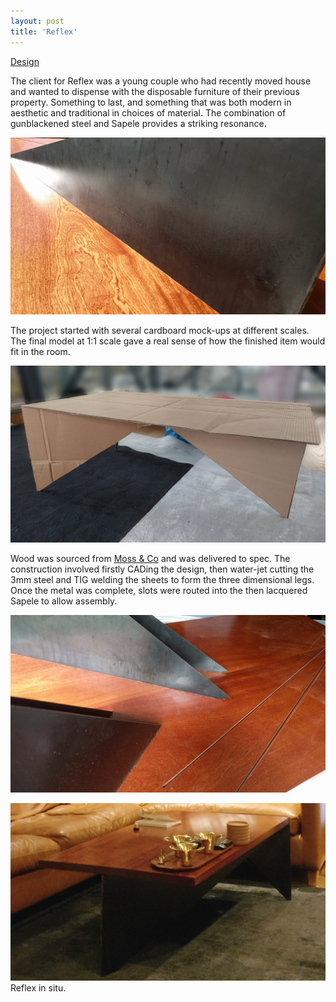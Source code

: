 ```yaml
---
layout: post
title: 'Reflex'
---
```

[Design]()


The client for Reflex was a young couple who had recently moved house and wanted to dispense with the disposable furniture of their previous property. Something to last, and something that was both modern in aesthetic and traditional in choices of material. The combination of gunblackened steel and Sapele provides a striking resonance.

![](/assets/img/projects/reflex/sapele-steel.jpg "Sapele and Steel")

The project started with several cardboard mock-ups at different scales. The final model at 1:1 scale gave a real sense of how the finished item would fit in the room.

![](/assets/img/projects/reflex/cardboard.jpg "Cardboard 1:1 model")


Wood was sourced from [Moss & Co](https://www.mosstimber.co.uk/) and was delivered to spec. The construction involved firstly CADing the design, then water-jet cutting the 3mm steel and TIG welding the sheets to form the three dimensional legs. Once the metal was complete, slots were routed into the then lacquered Sapele to allow assembly.

![](/assets/img/projects/reflex/slots.jpg "Routed slots dry assembly")

![](/assets/img/projects/reflex/in-situ-2.jpg "The table in situ")
Reflex in situ.
